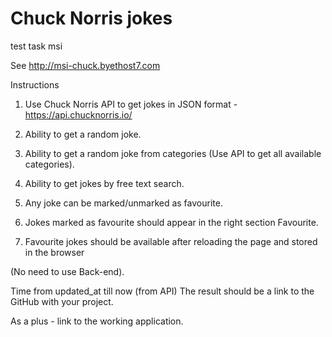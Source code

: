 # Chuck Norris jokes

test task msi

See http://msi-chuck.byethost7.com

Instructions
1. Use Chuck Norris API to get jokes in JSON format - https://api.chucknorris.io/  

2. Ability to get a random joke.

3. Ability to get a random joke from categories (Use API to get all available categories).

4. Ability to get jokes by free text search.

5. Any joke can be marked/unmarked as favourite.

6. Jokes marked as favourite should appear in the right section Favourite.

7. Favourite jokes should be available after reloading the page and stored in the browser

(No need to use Back-end).

Time from updated_at till now (from API)
The result should be a link to the GitHub with your project.

As a plus - link to the working application.